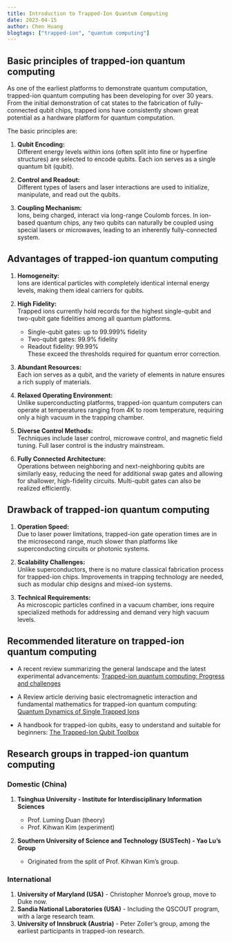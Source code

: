 ```yaml
---
title: Introduction to Trapped-Ion Quantum Computing
date: 2023-04-15
author: Chen Huang
blogtags: ["trapped-ion", "quantum computing"]
---
```


## Basic principles of trapped-ion quantum computing

As one of the earliest platforms to demonstrate quantum computation, trapped-ion quantum computing has been developing for over 30 years. From the initial demonstration of cat states to the fabrication of fully-connected qubit chips, trapped ions have consistently shown great potential as a hardware platform for quantum computation.

The basic principles are:

1. **Qubit Encoding:**  
   Different energy levels within ions (often split into fine or hyperfine structures) are selected to encode qubits. Each ion serves as a single quantum bit (qubit).

2. **Control and Readout:**  
   Different types of lasers and laser interactions are used to initialize, manipulate, and read out the qubits.

3. **Coupling Mechanism:**  
   Ions, being charged, interact via long-range Coulomb forces. In ion-based quantum chips, any two qubits can naturally be coupled using special lasers or microwaves, leading to an inherently fully-connected system.

## Advantages of trapped-ion quantum computing

1. **Homogeneity:**  
   Ions are identical particles with completely identical internal energy levels, making them ideal carriers for qubits.

2. **High Fidelity:**  
   Trapped ions currently hold records for the highest single-qubit and two-qubit gate fidelities among all quantum platforms.

   - Single-qubit gates: up to 99.999% fidelity
   - Two-qubit gates: 99.9% fidelity
   - Readout fidelity: 99.99%  
     These exceed the thresholds required for quantum error correction.

3. **Abundant Resources:**  
   Each ion serves as a qubit, and the variety of elements in nature ensures a rich supply of materials.

4. **Relaxed Operating Environment:**  
   Unlike superconducting platforms, trapped-ion quantum computers can operate at temperatures ranging from 4K to room temperature, requiring only a high vacuum in the trapping chamber.

5. **Diverse Control Methods:**  
   Techniques include laser control, microwave control, and magnetic field tuning. Full laser control is the industry mainstream.

6. **Fully Connected Architecture:**  
   Operations between neighboring and next-neighboring qubits are similarly easy, reducing the need for additional swap gates and allowing for shallower, high-fidelity circuits. Multi-qubit gates can also be realized efficiently.

## Drawback of trapped-ion quantum computing

1. **Operation Speed:**  
   Due to laser power limitations, trapped-ion gate operation times are in the microsecond range, much slower than platforms like superconducting circuits or photonic systems.

2. **Scalability Challenges:**  
   Unlike superconductors, there is no mature classical fabrication process for trapped-ion chips. Improvements in trapping technology are needed, such as modular chip designs and mixed-ion systems.

3. **Technical Requirements:**  
   As microscopic particles confined in a vacuum chamber, ions require specialized methods for addressing and demand very high vacuum levels.

## Recommended literature on trapped-ion quantum computing

- A recent review summarizing the general landscape and the latest experimental advancements: [Trapped-ion quantum computing: Progress and challenges](https://pubs.aip.org/aip/apr/article-abstract/6/2/021314/570103/Trapped-ion-quantum-computing-Progress-and?redirectedFrom=fulltext)

- A Review article deriving basic electromagnetic interaction and fundamental mathematics for trapped-ion quantum computing: [Quantum Dynamics of Single Trapped Ions](https://www.quantumoptics.at/images/publications/papers/rmp03_blatt.pdf)

- A handbook for trapped-ion qubits, easy to understand and suitable for beginners: [The Trapped-Ion Qubit Toolbox](https://www.weizmann.ac.il/complex/ozeri/sites/complex.ozeri/files/publications/00107514.2011.pdf)

## Research groups in trapped-ion quantum computing

### Domestic (China)

1. **Tsinghua University - Institute for Interdisciplinary Information Sciences**

   - Prof. Luming Duan (theory)
   - Prof. Kihwan Kim (experiment)

2. **Southern University of Science and Technology (SUSTech) - Yao Lu’s Group**
   - Originated from the split of Prof. Kihwan Kim’s group.

### International

1. **University of Maryland (USA)** - Christopher Monroe’s group, move to Duke now.
2. **Sandia National Laboratories (USA)** - Including the QSCOUT program, with a large research team.
3. **University of Innsbruck (Austria)** - Peter Zoller’s group, among the earliest participants in trapped-ion research.
